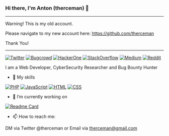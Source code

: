 ### Hi there, I'm Anton (therceman) 👋

-------------

Warning! This is my old account.

Please navigate to my new account here: https://github.com/therceman

Thank You!

--------------

[![Twitter](https://img.shields.io/badge/Twitter-1DA1F2?style=for-the-badge&logo=twitter&logoColor=white)](https://twitter.com/therceman)
[![Bugcrowd](https://img.shields.io/badge/bugcrowd-%23F26822.svg?&style=for-the-badge&logo=bugcrowd&logoColor=white)](https://bugcrowd.com/therceman)
[![HackerOne](https://img.shields.io/badge/hackerone-%23494649.svg?&style=for-the-badge&logo=hackerone&logoColor=white)](https://hackerone.com/therceman)
[![StackOverflow](https://img.shields.io/badge/Stack_Overflow-FE7A16?style=for-the-badge&logo=stack-overflow&logoColor=white)](https://stackoverflow.com/users/15412739/therceman)
[![Medium](https://img.shields.io/badge/Medium-12100E?style=for-the-badge&logo=medium&logoColor=white)](https://medium.com/@therceman)
[![Reddit](https://img.shields.io/badge/Reddit-FF4500?style=for-the-badge&logo=reddit&logoColor=white)](https://www.reddit.com/user/therceman)

I am a Web Developer, CyberSecurity Researcher and Bug Bounty Hunter

- 🌱 My skills

[![PHP](https://img.shields.io/badge/PHP-777BB4?style=for-the-badge&logo=php&logoColor=white)](https://php.net/)
[![JavaScript](https://img.shields.io/badge/JavaScript-F7DF1E?style=for-the-badge&logo=javascript&logoColor=black)](https://www.javascript.com/)
[![HTML](https://img.shields.io/badge/HTML5-E34F26?style=for-the-badge&logo=html5&logoColor=white)](https://html.com/)
[![CSS](https://img.shields.io/badge/CSS3-1572B6?style=for-the-badge&logo=css3&logoColor=white)](https://www.w3schools.com/css/default.asp)

- 🔭 I’m currently working on

[![Readme Card](https://github-readme-stats.vercel.app/api/pin/?username=therceman&repo=copper&show_owner=true)](https://github.com/therceman/copper)

- 📫 How to reach me: 

DM via Twitter @therceman or Email via therceman@gmail.com
